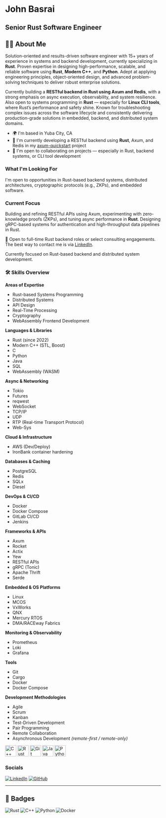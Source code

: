 # John Basrai

**Senior Rust Software Engineer**
------------------------

## 👨‍💻 About Me

Solution-oriented and results-driven software engineer with 15+ years of experience in systems and backend development, currently specializing in **Rust**. Proven expertise in designing high-performance, scalable, and reliable software using **Rust**, **Modern C++**, and **Python**. Adept at applying engineering principles, object-oriented design, and advanced problem-solving techniques to deliver robust enterprise solutions.

Currently building a **RESTful backend in Rust using Axum and Redis**, with a strong emphasis on async execution, observability, and system resilience. Also open to systems programming in **Rust** — especially for **Linux CLI tools**, where Rust’s performance and safety shine. Known for troubleshooting complex issues across the software lifecycle and consistently delivering production-grade solutions in embedded, backend, and distributed system domains.

- 🌍 I'm based in Yuba City, CA  
- 🧠 I'm currently developing a RESTful backend using **Rust**, Axum, and Redis in my [axum-quickstart](https://github.com/JohnBasrai/axum-quickstart) project  
- 🤝 I'm open to collaborating on projects — especially in Rust, backend systems, or CLI tool development


### What I'm Looking For
I'm open to opportunities in Rust-based backend systems, distributed architectures, cryptographic protocols (e.g., ZKPs), and embedded software.

### Current Focus
Building and refining RESTful APIs using Axum, experimenting with zero-knowledge proofs (ZKPs), and tuning async performance in **Rust**.
Designing gRPC-based systems for authentication and high-throughput data pipelines in Rust.

💼 Open to full-time Rust backend roles or select consulting engagements.<br>
The best way to contact me is via [LinkedIn](https://www.linkedin.com/in/johnbasrai).

Currently focused on Rust-based backend and distributed system development.

### 🛠️ Skills Overview

**Areas of Expertise**  
- Rust-based Systems Programming  
- Distributed Systems  
- API Design  
- Real-Time Processing  
- Cryptography  
- WebAssembly Frontend Development  

**Languages & Libraries**  
- Rust (since 2022)  
- Modern C++ (STL, Boost)  
- C  
- Python  
- Java  
- SQL  
- WebAssembly (WASM)  

**Async & Networking**  
- Tokio  
- Futures  
- reqwest  
- WebSocket  
- TCP/IP  
- UDP  
- RTP (Real-time Transport Protocol)  
- Web-Sys  

**Cloud & Infrastructure**  
- AWS (Dev/Deploy)  
- IronBank container hardening  

**Databases & Caching**  
- PostgreSQL  
- Redis  
- SQLx  
- Diesel  

**DevOps & CI/CD**  
- Docker  
- Docker Compose  
- GitLab CI/CD  
- Jenkins  

**Frameworks & APIs**  
- Axum  
- Rocket  
- Actix  
- Yew  
- RESTful APIs  
- gRPC (Tonic)  
- Apache Thrift  
- Serde  

**Embedded & OS Platforms**  
- Linux  
- MCOS  
- VxWorks  
- QNX  
- Mercury RTOS  
- DMA/RACEway Fabrics  

**Monitoring & Observability**  
- Prometheus  
- Loki  
- Grafana  

**Tools**  
- Git  
- Cargo  
- Docker  
- Docker Compose  

**Development Methodologies**  
- Agile  
- Scrum  
- Kanban  
- Test-Driven Development  
- Pair Programming  
- Remote Collaboration  
- Asynchronous Development *(remote-first / remote-only)*

<p align="left">
<a href="https://docs.microsoft.com/en-us/cpp/?view=msvc-170" target="_blank" rel="noreferrer"><img src="https://raw.githubusercontent.com/danielcranney/readme-generator/main/public/icons/skills/cplusplus-colored.svg" width="36" height="36" alt="C++" /></a>
<a href="https://www.rust-lang.org/" target="_blank" rel="noreferrer"><img src="https://raw.githubusercontent.com/danielcranney/readme-generator/main/public/icons/skills/rust-colored.svg" width="36" height="36" alt="Rust" /></a>
<a href="https://git-scm.com/" target="_blank" rel="noreferrer"><img src="https://raw.githubusercontent.com/danielcranney/readme-generator/main/public/icons/skills/git-colored.svg" width="36" height="36" alt="Git" /></a>
<a href="https://www.oracle.com/java/" target="_blank" rel="noreferrer"><img src="https://raw.githubusercontent.com/danielcranney/readme-generator/main/public/icons/skills/java-colored.svg" width="36" height="36" alt="Java" /></a>
<a href="https://www.python.org/" target="_blank" rel="noreferrer"><img src="https://raw.githubusercontent.com/danielcranney/readme-generator/main/public/icons/skills/python-colored.svg" width="36" height="36" alt="Python" /></a>
</p>


### Socials

[![LinkedIn](https://img.shields.io/badge/LinkedIn-0A66C2?style=flat&logo=linkedin&logoColor=white)](https://www.linkedin.com/in/johnbasrai/)
[![GitHub](https://img.shields.io/badge/GitHub-181717?style=flat&logo=github&logoColor=white)](https://github.com/JohnBasrai)

---

## 🏅 Badges

![Rust](https://img.shields.io/badge/Rust-000000?style=for-the-badge&logo=rust&logoColor=white)
![C++](https://img.shields.io/badge/C++-00599C?style=for-the-badge&logo=cplusplus&logoColor=white)
![Python](https://img.shields.io/badge/Python-3776AB?style=for-the-badge&logo=python&logoColor=white)
![Docker](https://img.shields.io/badge/Docker-2496ED?style=for-the-badge&logo=docker&logoColor=white)
